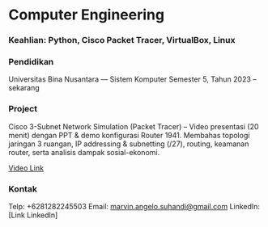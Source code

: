 # **Computer Engineering**

### Keahlian: Python, Cisco Packet Tracer, VirtualBox, Linux

### Pendidikan
Universitas Bina Nusantara — Sistem Komputer 
Semester 5, Tahun 2023 – sekarang

### Project
Cisco 3-Subnet Network Simulation (Packet Tracer) – Video presentasi (20 menit) dengan PPT & demo konfigurasi Router 1941. Membahas topologi jaringan 3 ruangan, IP addressing & subnetting (/27), routing, keamanan router, serta analisis dampak sosial-ekonomi.

[Video Link](https://youtu.be/wfBFI1OXtcA)


### Kontak
Telp: +6281282245503
Email: marvin.angelo.suhandi@gmail.com
LinkedIn: [Link LinkedIn]
